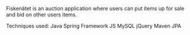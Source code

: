 Fiskenätet is an auction application where users can put items up for sale and bid on other users items.

Techniques used:
Java
Spring Framework
JS
MySQL
jQuery
Maven
JPA
